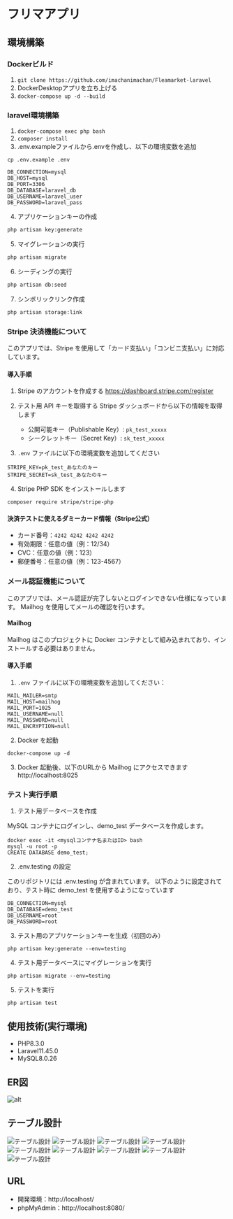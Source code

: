 # フリマアプリ


## 環境構築

### Dockerビルド
1. `git clone https://github.com/imachanimachan/Fleamarket-laravel`
2. DockerDesktopアプリを立ち上げる
3. `docker-compose up -d --build`


### laravel環境構築

1. `docker-compose exec php bash`
2. `composer install`
3. .env.exampleファイルから.envを作成し、以下の環境変数を追加
```
cp .env.example .env
```

```
DB_CONNECTION=mysql
DB_HOST=mysql
DB_PORT=3306
DB_DATABASE=laravel_db
DB_USERNAME=laravel_user
DB_PASSWORD=laravel_pass
```

4. アプリケーションキーの作成
``` bash
php artisan key:generate
```

5. マイグレーションの実行
``` bash
php artisan migrate
```

6. シーディングの実行
``` bash
php artisan db:seed
```

7. シンボリックリンク作成
``` bash
php artisan storage:link
```

### Stripe 決済機能について

このアプリでは、Stripe を使用して「カード支払い」「コンビニ支払い」に対応しています。

#### 導入手順

1. Stripe のアカウントを作成する
   https://dashboard.stripe.com/register

2. テスト用 API キーを取得する
   Stripe ダッシュボードから以下の情報を取得します
   - 公開可能キー（Publishable Key）: `pk_test_xxxxx`
   - シークレットキー（Secret Key）: `sk_test_xxxxx`

3. `.env` ファイルに以下の環境変数を追加してください
```
STRIPE_KEY=pk_test_あなたのキー
STRIPE_SECRET=sk_test_あなたのキー
```

4. Stripe PHP SDK をインストールします
```
composer require stripe/stripe-php
```

#### 決済テストに使えるダミーカード情報（Stripe公式）

- カード番号：`4242 4242 4242 4242`
- 有効期限：任意の値（例：12/34）
- CVC：任意の値（例：123）
- 郵便番号：任意の値（例：123-4567）


### メール認証機能について

このアプリでは、メール認証が完了しないとログインできない仕様になっています。
Mailhog を使用してメールの確認を行います。

#### Mailhog

Mailhog はこのプロジェクトに Docker コンテナとして組み込まれており、インストールする必要はありません。

#### 導入手順

1. `.env` ファイルに以下の環境変数を追加してください：
```
MAIL_MAILER=smtp
MAIL_HOST=mailhog
MAIL_PORT=1025
MAIL_USERNAME=null
MAIL_PASSWORD=null
MAIL_ENCRYPTION=null
```
2. Docker を起動

```
docker-compose up -d
```

3. Docker 起動後、以下のURLから Mailhog にアクセスできます
   http://localhost:8025

### テスト実行手順

1. テスト用データベースを作成

 MySQL コンテナにログインし、demo_test データベースを作成します。
```
docker exec -it <mysqlコンテナ名またはID> bash
mysql -u root -p
CREATE DATABASE demo_test;
```

2. .env.testing の設定

このリポジトリには .env.testing が含まれています。
以下のように設定されており、テスト時に demo_test を使用するようになっています
```
DB_CONNECTION=mysql
DB_DATABASE=demo_test
DB_USERNAME=root
DB_PASSWORD=root
```

3. テスト用のアプリケーションキーを生成（初回のみ）
```
php artisan key:generate --env=testing
```

4. テスト用データベースにマイグレーションを実行
```
php artisan migrate --env=testing
```

5. テストを実行
```
php artisan test
```

## 使用技術(実行環境)
- PHP8.3.0
- Laravel11.45.0
- MySQL8.0.26

## ER図
![alt](index.drawio.png)

## テーブル設計
![テーブル設計](./images/thumbnail_image0.jpg)
![テーブル設計](./images/thumbnail_image1.jpg)
![テーブル設計](./images/thumbnail_image2.jpg)
![テーブル設計](./images/thumbnail_image3.jpg)
![テーブル設計](./images/thumbnail_image4.jpg)
![テーブル設計](./images/GetAttachmentThumbnail.jpg)
![テーブル設計](./images/image7.jpeg)
![テーブル設計](./images/image8.jpeg)
![テーブル設計](./images/image9.jpeg)

## URL
- 開発環境：http://localhost/
- phpMyAdmin：http://localhost:8080/
